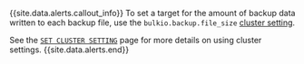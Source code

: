 {{site.data.alerts.callout_info}}
To set a target for the amount of backup data written to each backup file, use the `bulkio.backup.file_size` [cluster setting](cluster-settings.html).

See the [`SET CLUSTER SETTING`](set-cluster-setting.html) page for more details on using cluster settings.
{{site.data.alerts.end}}
